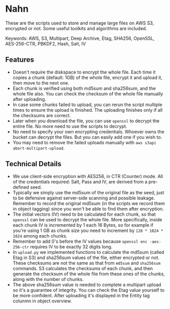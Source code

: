 # Nahn
These are the scripts used to store and manage large files on AWS S3, encrypted or not. Some useful toolkits and algorithms are included.

Keywords: AWS, S3, Multipart, Deep Archive, Etag, SHA256, OpenSSL, AES-256-CTR, PBKDF2, Hash, Salt, IV

## Features
- Doesn't require the diskspace to encrypt the whole file. Each time it copies a chunk (default: 1GB) of the whole file, encrypt it and upload it, then move to the next one.
- Each chunk is verified using both md5sum and sha256sum, and the whole file also. You can check the checksum of the whole file manually after uploading.
- In case some chunks failed to upload, you can rerun the script multiple times to ensure the upload is finished. The uploading finishes only if all the checksums are correct.
- Later when you download the file, you can use `openssl` to decrypt the entire file. No more need to use the scripts to decrypt.
- No need to specify your own encrypting credentials. Whoever owns the bucket can decrypt the files. But you can easily add one if you wish to.
- You may need to remove the failed uploads manually with `aws s3api abort-multipart-upload`.

## Technical Details
- We use client-side encryption with AES256, in CTR (Counter) mode. All of the credentials required: Salt, Pass and IV, are derived from a pre-defined seed.
- Typically we simply use the md5sum of the original file as the seed, just to be defensive against server-side scanning and possible leakage. Remember to record the original md5sum (in the scripts we record them in object tagging) since you won't be able to find them after encryption.
- The initial vectors (IV) need to be calculated for each chunk, so that `openssl` can be used to decrypt the whole file. More specifically, inside each chunk IV is incremented by 1 each 16 Bytes, so for example if you're using 1 GB as chunk size you need to increment by `128 * 1024 * 1024` among each chunks.
- Remember to add 0's before the IV values because `openssl enc -aes-256-ctr` requires IV to be exactly 32 digits long.
- In `upload.py` we implemented functions to calculate the md5sum (called Etag in S3) and sha256sum values of the file, either encrypted or not. These checksums are not the same as that from `md5sum` and `sha256sum` commands. S3 calculates the checksums of each chunk, and then generate the checksum of the whole file from these ones of the chunks, along with the number of chunks.
- The above sha256sum value is needed to complete a multipart upload so it's a guarantee of integrity. You can check the Etag value yourself to be more confident. After uploading it's displayed in the Entity tag colunmn in object overview.
